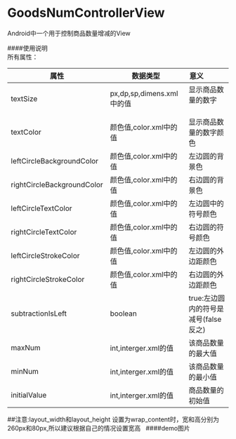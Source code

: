 # GoodsNumControllerView
Android中一个用于控制商品数量增减的View  


####使用说明   
所有属性：   

 属性 | 数据类型 | 意义                                                
 ------- | ------- | --------    
 textSize | px,dp,sp,dimens.xml中的值 |显示商品数量的数字                       
 textColor |颜色值,color.xml中的值 | 显示商品数量的数字颜色     
 leftCircleBackgroundColor | 颜色值,color.xml中的值 | 左边圆的背景色   
 rightCircleBackgroundColor | 颜色值,color.xml中的值 | 右边圆的背景色   
 leftCircleTextColor | 颜色值,color.xml中的值 | 左边圆中的符号颜色 
 rightCircleTextColor | 颜色值,color.xml中的值 | 右边圆的符号颜色   
 leftCircleStrokeColor | 颜色值,color.xml中的值 | 左边圆的外边距颜色 
 rightCircleStrokeColor | 颜色值,color.xml中的值 | 右边圆的外边距颜色 
 subtractionIsLeft | boolean | true:左边圆内的符号是减号(false反之) 
 maxNum| int,interger.xml的值 |该商品数量的最大值
 minNum| int,interger.xml的值 | 该商品数量的最小值 
 initialValue | int,interger.xml的值 | 商品数量的初始值 
##注意:layout_width和layout_height 设置为wrap_content时，宽和高分别为260px和80px,所以建议根据自己的情况设置宽高   
####demo图片

